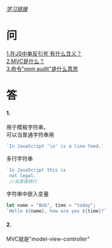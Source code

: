 *[学习链接](https://www.liaoxuefeng.com/wiki/1022910821149312/1103327377678688)*  
# 问
[1.在JS中单反引号`有什么含义？](#1)  
[2.MVC是什么？](#2)  
[3.命令"npm audit"是什么意思](#3)  

# 答

#### 1.
用于模板字符串。  
可以当普通字符串用  
```Javascript
`In JavaScript '\n' is a line-feed.`
```
多行字符串  
```Javascript
`In JavaScript this is
 not legal.`
 //会直接换行
```
字符串中嵌入变量  
```Javascript
let name = "Bob", time = "today";
`Hello ${name}, how are you ${time}?`
```

#### 2.
MVC就是"model-view-controller"



